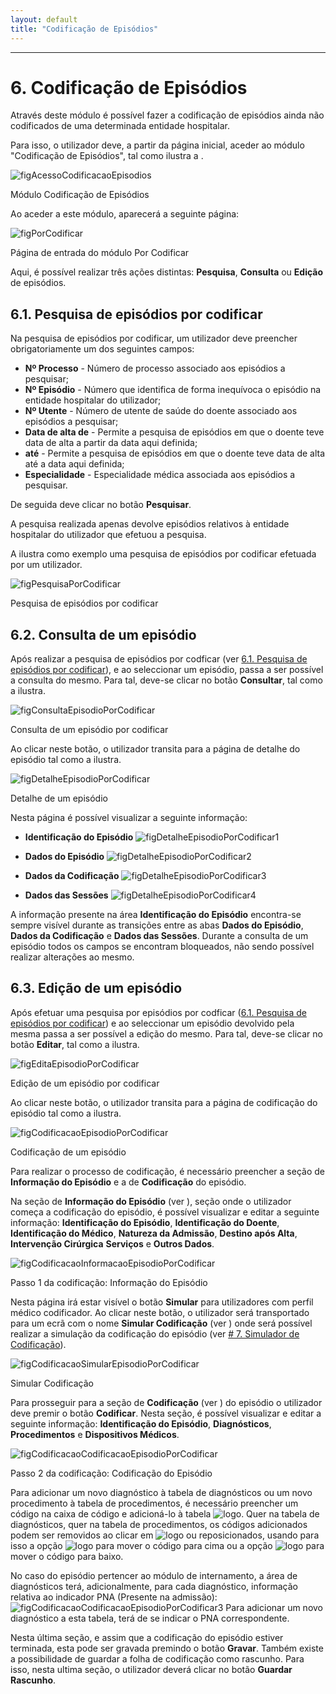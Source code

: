 ```yaml
---
layout: default
title: "Codificação de Episódios"
---
```



---

# 6. Codificação de Episódios

Através deste módulo é possível fazer a codificação de episódios ainda não codificados de uma determinada entidade hospitalar.

Para isso, o utilizador deve, a partir da página inicial, aceder ao módulo "Codificação de Episódios", tal como ilustra a [](#figAcessoCodificacaoEpisodios).

![figAcessoCodificacaoEpisodios](img/pages/6_1.jpg)

<p class="caption" id="figAcessoCodificacaoEpisodios">Módulo Codificação de Episódios</p>

Ao aceder a este módulo, aparecerá a seguinte página:

![figPorCodificar](img/pages/6_2.jpg)

<p class="caption" id="figPorCodificar">Página de entrada do módulo Por Codificar</p>

Aqui, é possível realizar três ações distintas: **Pesquisa**, **Consulta** ou **Edição** de episódios. 

## 6.1. Pesquisa de episódios por codificar
<div id="codificacao-pesquisa-de-episodios"></div>

Na pesquisa de episódios por codificar, um utilizador deve preencher obrigatoriamente um dos seguintes campos:

* **Nº Processo** - Número de processo associado aos episódios a pesquisar;
* **Nº Episódio** - Número que identifica de forma inequívoca o episódio na entidade hospitalar do utilizador;
* **Nº Utente** - Número de utente de saúde do doente associado aos episódios a pesquisar;
* **Data de alta de** - Permite a pesquisa de episódios em que o doente teve data de alta a partir da data aqui definida;
* **até** - Permite a pesquisa de episódios em que o doente teve data de alta até a data aqui definida;
* **Especialidade** - Especialidade médica associada aos episódios a pesquisar.

De seguida deve clicar no botão **Pesquisar**.

A pesquisa realizada apenas devolve episódios relativos à entidade hospitalar do utilizador que efetuou a pesquisa.

A [](#figPesquisaPorCodificar) ilustra como exemplo uma pesquisa de episódios por codificar efetuada por um utilizador.

![figPesquisaPorCodificar](img/pages/6_1_1.jpg)

<p class="caption" id="figPesquisaPorCodificar">Pesquisa de episódios por codificar</p>

## 6.2. Consulta de um episódio
<div id="codificacao-consulta-de-episodios"></div>

Após realizar a pesquisa de episódios por codficar (ver [6.1. Pesquisa de episódios por codificar](#pesquisa-de-episdios-por-codificar)), e ao seleccionar um episódio, passa a ser possível a consulta do mesmo.
Para tal, deve-se clicar no botão **Consultar**, tal como a [](#figConsultaEpisodioPorCodificar) ilustra.

![figConsultaEpisodioPorCodificar](img/pages/6_2_1.jpg)

<p class="caption" id="figConsultaEpisodioPorCodificar">Consulta de um episódio por codificar</p>

Ao clicar neste botão, o utilizador transita para a página de detalhe do episódio tal como a [](#figDetalheEpisodioPorCodificar) ilustra.

![figDetalheEpisodioPorCodificar](img/pages/6_2_2.jpg)

<p class="caption" id="figDetalheEpisodioPorCodificar">Detalhe de um episódio</p>

Nesta página é possível visualizar a seguinte informação:

* **Identificação do Episódio**
![figDetalheEpisodioPorCodificar1](img/pages/6_2_3.jpg)

* **Dados do Episódio**
![figDetalheEpisodioPorCodificar2](img/pages/6_2_4.jpg)

* **Dados da Codificação**
![figDetalheEpisodioPorCodificar3](img/pages/6_2_5.jpg)

* **Dados das Sessões**
![figDetalheEpisodioPorCodificar4](img/pages/6_2_6.jpg)

A informação presente na área **Identificação do Episódio** encontra-se sempre visível durante as transições entre as abas **Dados do Episódio**, **Dados da Codificação** e **Dados das Sessões**.
Durante a consulta de um episódio todos os campos se encontram bloqueados, não sendo possível realizar alterações ao mesmo.

## 6.3. Edição de um episódio
<div id="codificacao-edicao-de-episodios"></div>

Após efetuar uma pesquisa por episódios por codficar ([6.1. Pesquisa de episódios por codificar](#pesquisa-de-episdios-por-codificar)) e ao seleccionar um episódio devolvido pela mesma passa a ser possível a edição do mesmo.
Para tal, deve-se clicar no botão **Editar**, tal como a [](#figEditaEpisodioPorCodificar) ilustra.

![figEditaEpisodioPorCodificar](img/pages/6_3_1.jpg)

<p class="caption" id="figEditaEpisodioPorCodificar">Edição de um episódio por codificar</p>

Ao clicar neste botão, o utilizador transita para a página de codificação do episódio tal como a [](#figCodificacaoEpisodioPorCodificar) ilustra.

![figCodificacaoEpisodioPorCodificar](img/pages/6_3_2.jpg)

<p class="caption" id="figCodificacaoEpisodioPorCodificar">Codificação de um episódio</p>

Para realizar o processo de codificação, é necessário preencher a seção de **Informação do Episódio** e a de **Codificação** do episódio.

Na seção de **Informação do Episódio** (ver [](#figCodificacaoInformacaoEpisodioPorCodificar)), seção onde o utilizador começa a codificação do episódio, é possível visualizar e editar a seguinte informação: **Identificação do Episódio**, **Identificação do Doente**, **Identificação do Médico**, **Natureza da Admissão**, **Destino após Alta**, **Intervenção Cirúrgica** **Serviços** e **Outros Dados**.

![figCodificacaoInformacaoEpisodioPorCodificar](img/pages/6_3_3.jpg)

<p class="caption" id="figCodificacaoInformacaoEpisodioPorCodificar">Passo 1 da codificação: Informação do Episódio</p>

Nesta página irá estar visível o botão **Simular** para utilizadores com perfil médico codificador. Ao clicar neste botão, o utilizador será transportado para um ecrã com o nome **Simular Codificação** (ver [](#figCodificacaoSimularEpisodioPorCodificar)) onde será possível realizar a simulação da codificação do episódio (ver [# 7. Simulador de Codificação](#simulador-de-codificao)).

![figCodificacaoSimularEpisodioPorCodificar](img/pages/6_3_4.jpg)

<p class="caption" id="figCodificacaoSimularEpisodioPorCodificar">Simular Codificação</p>

Para prosseguir para a seção de **Codificação** (ver [](#figCodificacaoCodificacaoEpisodioPorCodificar)) do episódio o utilizador deve premir o botão **Codificar**. 
Nesta seção, é possível visualizar e editar a seguinte informação: **Identificação do Episódio**, **Diagnósticos**, **Procedimentos** e **Dispositivos Médicos**.

![figCodificacaoCodificacaoEpisodioPorCodificar](img/pages/6_3_5.jpg)

<p class="caption" id="figCodificacaoCodificacaoEpisodioPorCodificar">Passo 2 da codificação: Codificação do Episódio</p>

Para adicionar um novo diagnóstico à tabela de diagnósticos ou um novo procedimento à tabela de procedimentos, é necessário preencher um código na caixa de código e adicioná-lo à tabela ![logo](img/pages/6_3_6.jpg).
Quer na tabela de diagnósticos, quer na tabela de procedimentos, os códigos adicionados podem ser removidos ao clicar em ![logo](img/remover.jpg) ou reposicionados, usando para isso a opção ![logo](img/subir.jpg) para mover o código para cima ou a opção ![logo](img/descer.jpg) para mover o código para baixo.

No caso do episódio pertencer ao módulo de internamento, a área de diagnósticos terá, adicionalmente, para cada diagnóstico, informação relativa ao indicador PNA (Presente na admissão):
![figCodificacaoCodificacaoEpisodioPorCodificar3](img/pages/6_3_7.jpg)
Para adicionar um novo diagnóstico a esta tabela, terá de se indicar o PNA correspondente.

Nesta última seção, e assim que a codificação do episódio estiver terminada, esta pode ser gravada premindo o botão **Gravar**.
Também existe a possibilidade de guardar a folha de codificação como rascunho. Para isso, nesta ultima seção, o utilizador deverá clicar no botão **Guardar Rascunho**.

